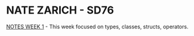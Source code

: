 # NATE ZARICH - SD76

[NOTES WEEK 1](https://github.com/user/repo/blob/branch/other_file.md) - This week focused on types, classes, structs, operators.  